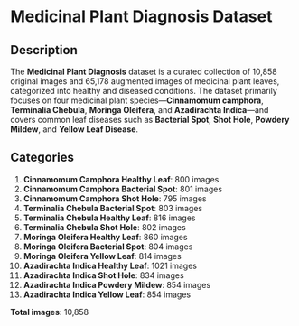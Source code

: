 # Medicinal Plant Diagnosis Dataset

## Description

The **Medicinal Plant Diagnosis** dataset is a curated collection of 10,858 original images and 65,178 augmented images of medicinal plant leaves, categorized into healthy and diseased conditions. The dataset primarily focuses on four medicinal plant species—**Cinnamomum camphora**, **Terminalia Chebula**, **Moringa Oleifera**, and **Azadirachta Indica**—and covers common leaf diseases such as **Bacterial Spot**, **Shot Hole**, **Powdery Mildew**, and **Yellow Leaf Disease**.

## Categories

1. **Cinnamomum Camphora Healthy Leaf**: 800 images
2. **Cinnamomum Camphora Bacterial Spot**: 801 images
3. **Cinnamomum Camphora Shot Hole**: 795 images
4. **Terminalia Chebula Bacterial Spot**: 803 images
5. **Terminalia Chebula Healthy Leaf**: 816 images
6. **Terminalia Chebula Shot Hole**: 802 images
7. **Moringa Oleifera Healthy Leaf**: 860 images
8. **Moringa Oleifera Bacterial Spot**: 804 images
9. **Moringa Oleifera Yellow Leaf**: 814 images
10. **Azadirachta Indica Healthy Leaf**: 1021 images
11. **Azadirachta Indica Shot Hole**: 834 images
12. **Azadirachta Indica Powdery Mildew**: 854 images
13. **Azadirachta Indica Yellow Leaf**: 854 images

**Total images**: 10,858



